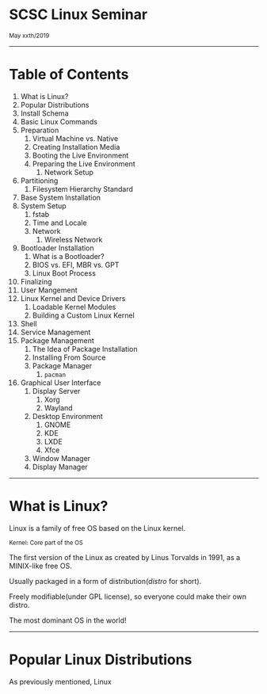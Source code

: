 <!-- Use Marp-next to export this presentation as pdf -->

<!-- Display Slide No. -->
<!-- page_number: true -->

<!-- use 16:9 aspect ratio-->
<!-- $size : 16:9 -->

<!-- F*cking Bonobono BG -->

<!--
![bg](http://cfs11.blog.daum.net/attach/1/blog/2008/10/31/18/33/490ad0eeae870&amp;filename=bono01-1920.jpg)
-->

<!-- Slide 1 -->

# SCSC Linux Seminar

<small>May xxth/2019</small>

---

<!-- Slide 2 -->

# Table of Contents

1. What is Linux?
1. Popular Distributions
1. Install Schema
1. Basic Linux Commands
1. Preparation
    1. Virtual Machine vs. Native
    1. Creating Installation Media
    1. Booting the Live Environment
    1. Preparing the Live Environment
        1. Network Setup
1. Partitioning
    1. Filesystem Hierarchy Standard
1. Base System Installation
1. System Setup
    1. fstab
    1. Time and Locale
    1. Network
        1. Wireless Network
1. Bootloader Installation
    1. What is a Bootloader?
    1. BIOS vs. EFI, MBR vs. GPT
    1. Linux Boot Process
1. Finalizing
1. User Mangement
1. Linux Kernel and Device Drivers
    1. Loadable Kernel Modules
    1. Building a Custom Linux Kernel
1. Shell
1. Service Management
1. Package Management
    1. The Idea of Package Installation
    1. Installing From Source
    1. Package Manager
        1. `pacman`
1. Graphical User Interface
    1. Display Server
        1. Xorg
        1. Wayland
    1. Desktop Environment
        1. GNOME
        1. KDE
        1. LXDE
        1. Xfce
    1. Window Manager
    1. Display Manager
    

---

<!-- Slide 3 -->

# What is Linux?

Linux is a family of free OS based on the Linux kernel.

<small>Kernel: Core part of the OS</small>

The first version of the Linux as created by Linus Torvalds in 1991, as a MINIX-like free OS.

Usually packaged in a form of distribution(*distro* for short).

Freely modifiable(under GPL license), so everyone could make their own distro.

The most dominant OS in the world!

---

<!-- Slide 4 -->

# Popular Linux Distributions

As previously mentioned, Linux
